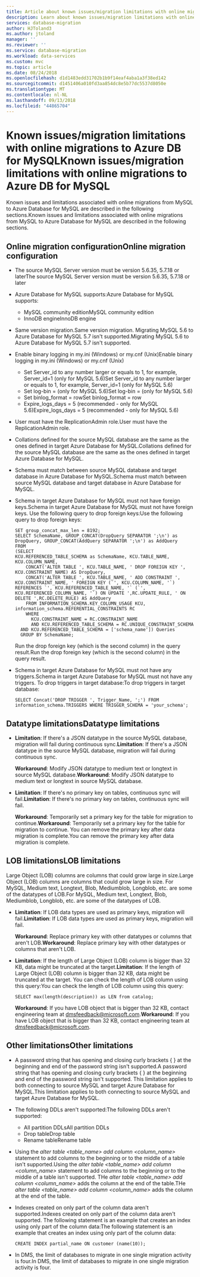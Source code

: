 ```yaml
---
title: Article about known issues/migration limitations with online migrations to Azure Database for MySQL | Microsoft Docs
description: Learn about known issues/migration limitations with online migrations to Azure Database for MySQL.
services: database-migration
author: HJToland3
ms.author: jtoland
manager: ''
ms.reviewer: ''
ms.service: database-migration
ms.workload: data-services
ms.custom: mvc
ms.topic: article
ms.date: 08/24/2018
ms.openlocfilehash: d1d1483edd31702b1b9f14eaf4aba1a3f38ed142
ms.sourcegitcommit: d1451406a010fd3aa854dc8e5b77dc5537d8050e
ms.translationtype: MT
ms.contentlocale: nl-NL
ms.lasthandoff: 09/13/2018
ms.locfileid: "44865704"
---
```

# <a name="known-issuesmigration-limitations-with-online-migrations-to-azure-db-for-mysql"></a><span data-ttu-id="27280-103">Known issues/migration limitations with online migrations to Azure DB for MySQL</span><span class="sxs-lookup"><span data-stu-id="27280-103">Known issues/migration limitations with online migrations to Azure DB for MySQL</span></span>

<span data-ttu-id="27280-104">Known issues and limitations associated with online migrations from MySQL to Azure Database for MySQL are described in the following sections.</span><span class="sxs-lookup"><span data-stu-id="27280-104">Known issues and limitations associated with online migrations from MySQL to Azure Database for MySQL are described in the following sections.</span></span> 

## <a name="online-migration-configuration"></a><span data-ttu-id="27280-105">Online migration configuration</span><span class="sxs-lookup"><span data-stu-id="27280-105">Online migration configuration</span></span>
- <span data-ttu-id="27280-106">The source MySQL Server version must be version 5.6.35, 5.7.18 or later</span><span class="sxs-lookup"><span data-stu-id="27280-106">The source MySQL Server version must be version 5.6.35, 5.7.18 or later</span></span>
- <span data-ttu-id="27280-107">Azure Database for MySQL supports:</span><span class="sxs-lookup"><span data-stu-id="27280-107">Azure Database for MySQL supports:</span></span>
    - <span data-ttu-id="27280-108">MySQL community edition</span><span class="sxs-lookup"><span data-stu-id="27280-108">MySQL community edition</span></span>
    - <span data-ttu-id="27280-109">InnoDB engine</span><span class="sxs-lookup"><span data-stu-id="27280-109">InnoDB engine</span></span>
- <span data-ttu-id="27280-110">Same version migration.</span><span class="sxs-lookup"><span data-stu-id="27280-110">Same version migration.</span></span> <span data-ttu-id="27280-111">Migrating MySQL 5.6 to Azure Database for MySQL 5.7 isn't supported.</span><span class="sxs-lookup"><span data-stu-id="27280-111">Migrating MySQL 5.6 to Azure Database for MySQL 5.7 isn't supported.</span></span>
- <span data-ttu-id="27280-112">Enable binary logging in my.ini (Windows) or my.cnf (Unix)</span><span class="sxs-lookup"><span data-stu-id="27280-112">Enable binary logging in my.ini (Windows) or my.cnf (Unix)</span></span>
    - <span data-ttu-id="27280-113">Set Server_id to any number larger or equals to 1, for example, Server_id=1 (only for MySQL 5.6)</span><span class="sxs-lookup"><span data-stu-id="27280-113">Set Server_id to any number larger or equals to 1, for example, Server_id=1 (only for MySQL 5.6)</span></span>
    - <span data-ttu-id="27280-114">Set log-bin = <path> (only for MySQL 5.6)</span><span class="sxs-lookup"><span data-stu-id="27280-114">Set log-bin = <path> (only for MySQL 5.6)</span></span>
    - <span data-ttu-id="27280-115">Set binlog_format = row</span><span class="sxs-lookup"><span data-stu-id="27280-115">Set binlog_format = row</span></span>
    - <span data-ttu-id="27280-116">Expire_logs_days = 5 (recommended - only for MySQL 5.6)</span><span class="sxs-lookup"><span data-stu-id="27280-116">Expire_logs_days = 5 (recommended - only for MySQL 5.6)</span></span>
- <span data-ttu-id="27280-117">User must have the ReplicationAdmin role.</span><span class="sxs-lookup"><span data-stu-id="27280-117">User must have the ReplicationAdmin role.</span></span>
- <span data-ttu-id="27280-118">Collations defined for the source MySQL database are the same as the ones defined in target Azure Database for MySQL.</span><span class="sxs-lookup"><span data-stu-id="27280-118">Collations defined for the source MySQL database are the same as the ones defined in target Azure Database for MySQL.</span></span>
- <span data-ttu-id="27280-119">Schema must match between source MySQL database and target database in Azure Database for MySQL.</span><span class="sxs-lookup"><span data-stu-id="27280-119">Schema must match between source MySQL database and target database in Azure Database for MySQL.</span></span>
- <span data-ttu-id="27280-120">Schema in target Azure Database for MySQL must not have foreign keys.</span><span class="sxs-lookup"><span data-stu-id="27280-120">Schema in target Azure Database for MySQL must not have foreign keys.</span></span> <span data-ttu-id="27280-121">Use the following query to drop foreign keys:</span><span class="sxs-lookup"><span data-stu-id="27280-121">Use the following query to drop foreign keys:</span></span>
    ```
    SET group_concat_max_len = 8192;
    SELECT SchemaName, GROUP_CONCAT(DropQuery SEPARATOR ';\n') as DropQuery, GROUP_CONCAT(AddQuery SEPARATOR ';\n') as AddQuery
    FROM
    (SELECT 
    KCU.REFERENCED_TABLE_SCHEMA as SchemaName, KCU.TABLE_NAME, KCU.COLUMN_NAME,
        CONCAT('ALTER TABLE ', KCU.TABLE_NAME, ' DROP FOREIGN KEY ', KCU.CONSTRAINT_NAME) AS DropQuery,
        CONCAT('ALTER TABLE ', KCU.TABLE_NAME, ' ADD CONSTRAINT ', KCU.CONSTRAINT_NAME, ' FOREIGN KEY (`', KCU.COLUMN_NAME, '`) REFERENCES `', KCU.REFERENCED_TABLE_NAME, '` (`', KCU.REFERENCED_COLUMN_NAME, '`) ON UPDATE ',RC.UPDATE_RULE, ' ON DELETE ',RC.DELETE_RULE) AS AddQuery
        FROM INFORMATION_SCHEMA.KEY_COLUMN_USAGE KCU, information_schema.REFERENTIAL_CONSTRAINTS RC
        WHERE
          KCU.CONSTRAINT_NAME = RC.CONSTRAINT_NAME
          AND KCU.REFERENCED_TABLE_SCHEMA = RC.UNIQUE_CONSTRAINT_SCHEMA
      AND KCU.REFERENCED_TABLE_SCHEMA = ['schema_name']) Queries
      GROUP BY SchemaName;
    ```

    <span data-ttu-id="27280-122">Run the drop foreign key (which is the second column) in the query result.</span><span class="sxs-lookup"><span data-stu-id="27280-122">Run the drop foreign key (which is the second column) in the query result.</span></span>
- <span data-ttu-id="27280-123">Schema in target Azure Database for MySQL must not have any triggers.</span><span class="sxs-lookup"><span data-stu-id="27280-123">Schema in target Azure Database for MySQL must not have any triggers.</span></span> <span data-ttu-id="27280-124">To drop triggers in target database:</span><span class="sxs-lookup"><span data-stu-id="27280-124">To drop triggers in target database:</span></span>
    ```
    SELECT Concat('DROP TRIGGER ', Trigger_Name, ';') FROM  information_schema.TRIGGERS WHERE TRIGGER_SCHEMA = 'your_schema';
    ```

## <a name="datatype-limitations"></a><span data-ttu-id="27280-125">Datatype limitations</span><span class="sxs-lookup"><span data-stu-id="27280-125">Datatype limitations</span></span>
- <span data-ttu-id="27280-126">**Limitation**: If there's a JSON datatype in the source MySQL database, migration will fail during continuous sync.</span><span class="sxs-lookup"><span data-stu-id="27280-126">**Limitation**: If there's a JSON datatype in the source MySQL database, migration will fail during continuous sync.</span></span>

    <span data-ttu-id="27280-127">**Workaround**: Modify JSON datatype to medium text or longtext in source MySQL database.</span><span class="sxs-lookup"><span data-stu-id="27280-127">**Workaround**: Modify JSON datatype to medium text or longtext in source MySQL database.</span></span>

- <span data-ttu-id="27280-128">**Limitation**: If there's no primary key on tables, continuous sync will fail.</span><span class="sxs-lookup"><span data-stu-id="27280-128">**Limitation**: If there's no primary key on tables, continuous sync will fail.</span></span>
 
    <span data-ttu-id="27280-129">**Workaround**: Temporarily set a primary key for the table for migration to continue.</span><span class="sxs-lookup"><span data-stu-id="27280-129">**Workaround**: Temporarily set a primary key for the table for migration to continue.</span></span> <span data-ttu-id="27280-130">You can remove the primary key after data migration is complete.</span><span class="sxs-lookup"><span data-stu-id="27280-130">You can remove the primary key after data migration is complete.</span></span>

## <a name="lob-limitations"></a><span data-ttu-id="27280-131">LOB limitations</span><span class="sxs-lookup"><span data-stu-id="27280-131">LOB limitations</span></span>
<span data-ttu-id="27280-132">Large Object (LOB) columns are columns that could grow large in size.</span><span class="sxs-lookup"><span data-stu-id="27280-132">Large Object (LOB) columns are columns that could grow large in size.</span></span> <span data-ttu-id="27280-133">For MySQL, Medium text, Longtext, Blob, Mediumblob, Longblob, etc. are some of the datatypes of LOB.</span><span class="sxs-lookup"><span data-stu-id="27280-133">For MySQL, Medium text, Longtext, Blob, Mediumblob, Longblob, etc. are some of the datatypes of LOB.</span></span>

- <span data-ttu-id="27280-134">**Limitation**: If LOB data types are used as primary keys, migration will fail.</span><span class="sxs-lookup"><span data-stu-id="27280-134">**Limitation**: If LOB data types are used as primary keys, migration will fail.</span></span>

    <span data-ttu-id="27280-135">**Workaround**: Replace primary key with other datatypes or columns that aren't LOB.</span><span class="sxs-lookup"><span data-stu-id="27280-135">**Workaround**: Replace primary key with other datatypes or columns that aren't LOB.</span></span>

- <span data-ttu-id="27280-136">**Limitation**: If the length of Large Object (LOB) column is bigger than 32 KB, data might be truncated at the target.</span><span class="sxs-lookup"><span data-stu-id="27280-136">**Limitation**: If the length of Large Object (LOB) column is bigger than 32 KB, data might be truncated at the target.</span></span> <span data-ttu-id="27280-137">You can check the length of LOB column using this query:</span><span class="sxs-lookup"><span data-stu-id="27280-137">You can check the length of LOB column using this query:</span></span>
    ```
    SELECT max(length(description)) as LEN from catalog;
    ```

    <span data-ttu-id="27280-138">**Workaround**: If you have LOB object that is bigger than 32 KB, contact engineering team at [dmsfeedback@microsoft.com](mailto:dmsfeedback@microsoft.com).</span><span class="sxs-lookup"><span data-stu-id="27280-138">**Workaround**: If you have LOB object that is bigger than 32 KB, contact engineering team at [dmsfeedback@microsoft.com](mailto:dmsfeedback@microsoft.com).</span></span> 

## <a name="other-limitations"></a><span data-ttu-id="27280-139">Other limitations</span><span class="sxs-lookup"><span data-stu-id="27280-139">Other limitations</span></span>
- <span data-ttu-id="27280-140">A password string that has opening and closing curly brackets {  } at the beginning and end of the password string isn't supported.</span><span class="sxs-lookup"><span data-stu-id="27280-140">A password string that has opening and closing curly brackets {  } at the beginning and end of the password string isn't supported.</span></span> <span data-ttu-id="27280-141">This limitation applies to both connecting to source MySQL and target Azure Database for MySQL.</span><span class="sxs-lookup"><span data-stu-id="27280-141">This limitation applies to both connecting to source MySQL and target Azure Database for MySQL.</span></span>
- <span data-ttu-id="27280-142">The following DDLs aren't supported:</span><span class="sxs-lookup"><span data-stu-id="27280-142">The following DDLs aren't supported:</span></span>
    - <span data-ttu-id="27280-143">All partition DDLs</span><span class="sxs-lookup"><span data-stu-id="27280-143">All partition DDLs</span></span>
    - <span data-ttu-id="27280-144">Drop table</span><span class="sxs-lookup"><span data-stu-id="27280-144">Drop table</span></span>
    - <span data-ttu-id="27280-145">Rename table</span><span class="sxs-lookup"><span data-stu-id="27280-145">Rename table</span></span>
- <span data-ttu-id="27280-146">Using the *alter table <table_name> add column <column_name>* statement to add columns to the beginning or to the middle of a table isn't supported.</span><span class="sxs-lookup"><span data-stu-id="27280-146">Using the *alter table <table_name> add column <column_name>* statement to add columns to the beginning or to the middle of a table isn't supported.</span></span> <span data-ttu-id="27280-147">THe *alter table <table_name> add column <column_name>* adds the column at the end of the table.</span><span class="sxs-lookup"><span data-stu-id="27280-147">THe *alter table <table_name> add column <column_name>* adds the column at the end of the table.</span></span>
- <span data-ttu-id="27280-148">Indexes created on only part of the column data aren't supported.</span><span class="sxs-lookup"><span data-stu-id="27280-148">Indexes created on only part of the column data aren't supported.</span></span> <span data-ttu-id="27280-149">The following statement is an example that creates an index using only part of the column data:</span><span class="sxs-lookup"><span data-stu-id="27280-149">The following statement is an example that creates an index using only part of the column data:</span></span>
    ``` 
    CREATE INDEX partial_name ON customer (name(10));
    ```

- <span data-ttu-id="27280-150">In DMS, the limit of databases to migrate in one single migration activity is four.</span><span class="sxs-lookup"><span data-stu-id="27280-150">In DMS, the limit of databases to migrate in one single migration activity is four.</span></span>
